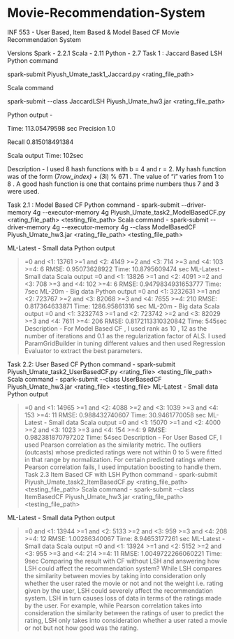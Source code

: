 # Movie-Recommendation-System
INF 553 - User Based, Item Based &amp; Model Based CF Movie Recommendation System

Versions
Spark - 2.2.1 Scala - 2.11 Python - 2.7
Task 1 : Jaccard Based LSH
Python command

spark-submit Piyush_Umate_task1_Jaccard.py <rating_file_path>

Scala command

spark-submit --class JaccardLSH Piyush_Umate_hw3.jar <rating_file_path>

Python output -

Time: 113.05479598 sec Precision 1.0

Recall 0.815018491384

Scala output Time: 102sec

Description -
I used 8 hash functions with b = 4 and r = 2. My hash function was of the form (7*row_index) + (3*i) % 671 . The value of “i” varies from 1 to 8 . A good hash function is one that contains prime numbers thus 7 and 3 were used.

Task 2.1 : Model Based CF
Python command -
spark-submit --driver-memory 4g --executor-memory 4g Piyush_Umate_task2_ModelBasedCF.py <rating_file_path> <testing_file_path>
Scala command -
spark-submit --driver-memory 4g --executor-memory 4g --class ModelBasedCF Piyush_Umate_hw3.jar <rating_file_path> <testing_file_path>
 
 ML-Latest - Small data Python output
>=0 and <1: 13761 >=1 and <2: 4149 >=2 and <3: 714 >=3 and <4: 103 >=4: 6
RMSE: 0.95073628922 Time: 10.8795609474 sec
ML-Latest - Small data Scala output
>=0 and <1: 13826 >=1 and <2: 4091 >=2 and <3: 708 >=3 and <4: 102 >=4: 6
RMSE: 0.9479834931653777 Time: 7sec
ML-20m - Big data Python output
>=0 and <1: 3232631 >=1 and <2: 723767 >=2 and <3: 82068 >=3 and <4: 7655 >=4: 210
RMSE: 0.817364633871 Time: 1286.95861316 sec
ML-20m - Big data Scala output
>=0 and <1: 3232743 >=1 and <2: 723742 >=2 and <3: 82029 >=3 and <4: 7611 >=4: 206
RMSE: 0.8172113310320842 Time: 545sec
Description -
For Model Based CF , I used rank as 10 , 12 as the number of iterations and 0.1 as the regularization factor of ALS. I used ParamGridBuilder in tuning different values and then used Regression Evaluator to extract the best parameters.

 Task 2.2: User Based CF Python command -
spark-submit Piyush_Umate_task2_UserBasedCF.py <rating_file> <testing_file_path>
Scala command -
spark-submit --class UserBasedCF Piyush_Umate_hw3.jar <rating_file> <testing_file>
ML-Latest - Small data Python output
>=0 and <1: 14965 >=1 and <2: 4088 >=2 and <3: 1039 >=3 and <4: 153 >=4: 11
RMSE: 0.988432740607 Time: 30.9461770058 sec
ML-Latest - Small data Scala output
>=0 and <1: 15070 >=1 and <2: 4000 >=2 and <3: 1023 >=3 and <4: 154 >=4: 9
RMSE: 0.982381870797202 Time: 54sec
Description -
For User Based CF, I used Pearson correlation as the similarity metric. The outliers (outcasts) whose predicted ratings were not within 0 to 5 were fitted in that range by normalization. For certain predicted ratings where Pearson correlation fails, I used imputation boosting to handle them.
Task 2.3 Item Based CF with LSH
Python command - spark-submit Piyush_Umate_task2_ItemBasedCF.py <rating_file_path> <testing_file_path> <jaccard similar movies>
Scala command -
spark-submit --class ItemBasedCF Piyush_Umate_hw3.jar <rating_file_path> <testing_file_path> <jaccard similar movies>

ML-Latest - Small data Python output
>=0 and <1: 13944 >=1 and <2: 5133 >=2 and <3: 959 >=3 and <4: 208 >=4: 12
RMSE: 1.00286340067 Time: 8.94653177261 sec
ML-Latest - Small data Scala output
>=0 and <1: 13924 >=1 and <2: 5152 >=2 and <3: 955 >=3 and <4: 214 >=4: 11
RMSE: 1.0049722266060221 Time: 9sec
Comparing the result with CF without LSH and answering how LSH could affect the recommendation system?
While LSH compares the similarity between movies by taking into consideration only whether the user rated the movie or not and not the weight i.e. rating given by the user, LSH could severely affect the recommendation system. LSH in turn causes loss of data in terms of the ratings made by the user. For example, while Pearson correlation takes into consideration the similarity between the ratings of user to predict the rating, LSH only takes into consideration whether a user rated a movie or not but not how good was the rating.
